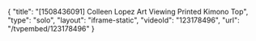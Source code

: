 {
    "title": "[1508436091] Colleen Lopez Art Viewing Printed Kimono Top",
    "type": "solo",
    "layout": "iframe-static",
    "videoId": "123178496",
    "url": "\/tvpembed\/123178496"
}